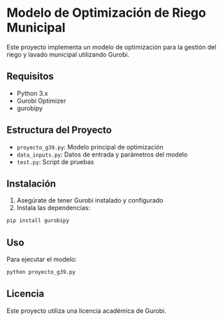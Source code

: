 # Modelo de Optimización de Riego Municipal

Este proyecto implementa un modelo de optimización para la gestión del riego y lavado municipal utilizando Gurobi.

## Requisitos

- Python 3.x
- Gurobi Optimizer
- gurobipy

## Estructura del Proyecto

- `proyecto_g39.py`: Modelo principal de optimización
- `data_inputs.py`: Datos de entrada y parámetros del modelo
- `test.py`: Script de pruebas

## Instalación

1. Asegúrate de tener Gurobi instalado y configurado
2. Instala las dependencias:
```bash
pip install gurobipy
```

## Uso

Para ejecutar el modelo:
```bash
python proyecto_g39.py
```

## Licencia

Este proyecto utiliza una licencia académica de Gurobi. 